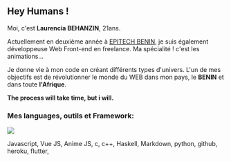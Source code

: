 ## Hey Humans !

Moi, c'est **Laurencia BEHANZIN**, 21ans.

Actuellement en deuxième année à [EPITECH BENIN](https://www.epitech.bj), je suis également développeuse Web Front-end en freelance. Ma spécialité ! c'est les animations...

Je donne vie à mon code en créant différents types d'univers.
L'un de mes objectifs est de révolutionner le monde du WEB dans mon pays, le **BENIN** et dans toute **l'Afrique**.

**The process will take time, but i will.**

### Mes languages, outils et Framework:

![](https://www.developpez.com/public/images/news/js002.png)

Javascript, Vue JS, Anime JS, c, c++, Haskell, Markdown, python, github, heroku, flutter,